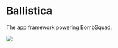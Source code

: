 # Ballistica

The app framework powering BombSquad.

![](https://github.com/efroemling/ballistica/workflows/CI/badge.svg)
